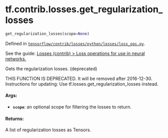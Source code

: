 <div itemscope itemtype="http://developers.google.com/ReferenceObject">
<meta itemprop="name" content="tf.contrib.losses.get_regularization_losses" />
</div>

# tf.contrib.losses.get_regularization_losses

``` python
get_regularization_losses(scope=None)
```



Defined in [`tensorflow/contrib/losses/python/losses/loss_ops.py`](https://www.tensorflow.org/code/tensorflow/contrib/losses/python/losses/loss_ops.py).

See the guide: [Losses (contrib) > Loss operations for use in neural networks.](../../../../../api_guides/python/contrib.losses.md#Loss_operations_for_use_in_neural_networks_)

Gets the regularization losses. (deprecated)

THIS FUNCTION IS DEPRECATED. It will be removed after 2016-12-30.
Instructions for updating:
Use tf.losses.get_regularization_losses instead.

#### Args:

* <b>`scope`</b>: an optional scope for filtering the losses to return.


#### Returns:

A list of regularization losses as Tensors.